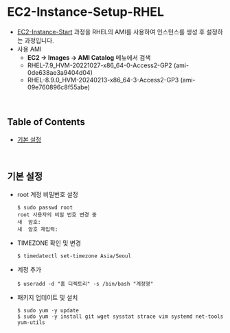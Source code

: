 # EC2-Instance-Setup-RHEL
- [EC2-Instance-Start](./01-EC2-Instance-Start.md) 과정을 RHEL의 AMI를 사용하여 인스턴스를 생성 후 설정하는 과정입니다.
- 사용 AMI
	- <b>EC2 -> Images -> AMI Catalog</b> 메뉴에서 검색
	- RHEL-7.9_HVM-20221027-x86_64-0-Access2-GP2 (ami-0de638ae3a9404d04)
	- RHEL-8.9.0_HVM-20240213-x86_64-3-Access2-GP3 (ami-09e760896c8f55abe)
<br>

## Table of Contents
- [기본 설정](#기본-설정)
<br>

## 기본 설정
- root 계정 비밀번호 설정
    ```shell
    $ sudo passwd root
    root 사용자의 비밀 번호 변경 중
    새  암호:
    새  암호 재입력:
    ```

- TIMEZONE 확인 및 변경
    ```shell
    $ timedatectl set-timezone Asia/Seoul
    ```

- 계정 추가
    ```shell
    $ useradd -d "홈 디렉토리" -s /bin/bash "계정명"
    ```

- 패키지 업데이트 및 설치
    ```shell
    $ sudo yum -y update
    $ sudo yum -y install git wget sysstat strace vim systemd net-tools yum-utils
    ```
<br>